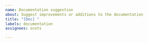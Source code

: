 ```yaml
---
name: Documentation suggestion
about: Suggest improvements or additions to the documentation
title: "[Doc] "
labels: documentation
assignees: ocots 

---
```

